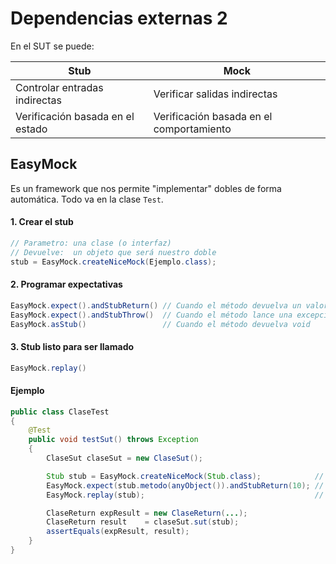 # Dependencias externas 2

En el SUT se puede:

| Stub                             | Mock                                     |
|----------------------------------|------------------------------------------|
| Controlar entradas indirectas    | Verificar salidas indirectas             |
| Verificación basada en el estado | Verificación basada en el comportamiento |

## EasyMock
Es un framework que nos permite "implementar" dobles de forma automática.
Todo va en la clase `Test`.

#### 1. Crear el stub
```java
// Parametro: una clase (o interfaz)
// Devuelve:  un objeto que será nuestro doble
stub = EasyMock.createNiceMock(Ejemplo.class);
```

#### 2. Programar expectativas
```java
EasyMock.expect().andStubReturn() // Cuando el método devuelva un valor
EasyMock.expect().andStubThrow()  // Cuando el método lance una excepción
EasyMock.asStub()                 // Cuando el método devuelva void
```

#### 3. Stub listo para ser llamado
```java
EasyMock.replay()
```

#### Ejemplo
```java
public class ClaseTest
{
	@Test
	public void testSut() throws Exception
	{
		ClaseSut claseSut = new ClaseSut();

		Stub stub = EasyMock.createNiceMock(Stub.class);            // 1) Crear
		EasyMock.expect(stub.metodo(anyObject()).andStubReturn(10); // 2) Expectativa
		EasyMock.replay(stub);                                      // 3) Listo

		ClaseReturn expResult = new ClaseReturn(...);
		ClaseReturn result    = claseSut.sut(stub);
		assertEquals(expResult, result);
	}
}
```

